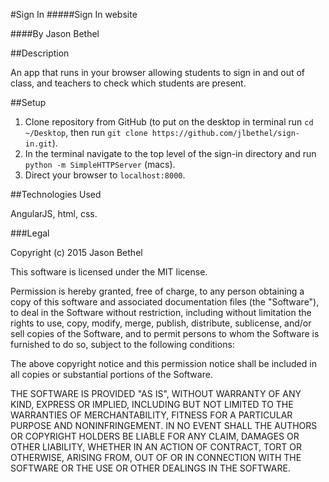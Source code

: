 #Sign In
#####Sign In website

####By Jason Bethel

##Description

An app that runs in your browser allowing students to sign in and out of class, and teachers to check which students are present.

##Setup

1. Clone repository from GitHub (to put on the desktop in terminal run ```cd ~/Desktop```, then run ```git clone https://github.com/jlbethel/sign-in.git```).
2.  In the terminal navigate to the top level of the sign-in directory and run ```python -m SimpleHTTPServer``` (macs).
3. Direct your browser to ```localhost:8000```.

##Technologies Used

AngularJS, html, css.

###Legal

Copyright (c) 2015 Jason Bethel

This software is licensed under the MIT license.

Permission is hereby granted, free of charge, to any person obtaining a copy of this software and associated documentation files (the "Software"), to deal in the Software without restriction, including without limitation the rights to use, copy, modify, merge, publish, distribute, sublicense, and/or sell copies of the Software, and to permit persons to whom the Software is furnished to do so, subject to the following conditions:

The above copyright notice and this permission notice shall be included in all copies or substantial portions of the Software.

THE SOFTWARE IS PROVIDED "AS IS", WITHOUT WARRANTY OF ANY KIND, EXPRESS OR IMPLIED, INCLUDING BUT NOT LIMITED TO THE WARRANTIES OF MERCHANTABILITY, FITNESS FOR A PARTICULAR PURPOSE AND NONINFRINGEMENT. IN NO EVENT SHALL THE AUTHORS OR COPYRIGHT HOLDERS BE LIABLE FOR ANY CLAIM, DAMAGES OR OTHER LIABILITY, WHETHER IN AN ACTION OF CONTRACT, TORT OR OTHERWISE, ARISING FROM, OUT OF OR IN CONNECTION WITH THE SOFTWARE OR THE USE OR OTHER DEALINGS IN THE SOFTWARE.
